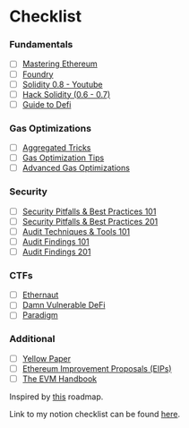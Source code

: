 # Checklist

### Fundamentals

* [ ] [Mastering Ethereum](https://github.com/ethereumbook/ethereumbook)
* [ ] [Foundry](https://egghead.io/courses/introduction-to-smart-contracts-with-ethereum-and-solidity-0a40bba0)
* [ ] [Solidity 0.8 - Youtube](https://www.youtube.com/playlist?list=PLO5VPQH6OWdVQwpQfw9rZ67O6Pjfo6q-p)
* [ ] [Hack Solidity (0.6 - 0.7)](https://www.youtube.com/playlist?list=PLO5VPQH6OWdWsCgXJT9UuzgbC8SPvTRi5)
* [ ] [Guide to Defi](https://finematics.com/guide-to-decentralized-finance/)

### Gas Optimizations

* [ ] [Aggregated Tricks](https://forum.openzeppelin.com/t/a-collection-of-gas-optimisation-tricks/19966)
* [ ] [Gas Optimization Tips](https://betterprogramming.pub/how-to-write-smart-contracts-that-optimize-gas-spent-on-ethereum-30b5e9c5db85)
* [ ] [Advanced Gas Optimizations](https://dev.to/juanxavier/advanced-gas-optimizations-tips-for-solidity-1j2f)

### Security

* [ ] [Security Pitfalls & Best Practices 101](https://secureum.substack.com/p/security-pitfalls-and-best-practices-101)
* [ ] [Security Pitfalls & Best Practices 201](https://secureum.substack.com/p/security-pitfalls-and-best-practices-201)
* [ ] [Audit Techniques & Tools 101](https://secureum.substack.com/p/audit-techniques-and-tools-101)
* [ ] [Audit Findings 101](https://secureum.substack.com/p/audit-findings-101)
* [ ] [Audit Findings 201](https://secureum.substack.com/p/audit-findings-201)

### CTFs

* [ ] [Ethernaut](https://ethernaut.openzeppelin.com/)
* [ ] [Damn Vulnerable DeFi](https://www.damnvulnerabledefi.xyz/)
* [ ] [Paradigm](https://github.com/paradigmxyz/paradigm-ctf-2021)

### Additional

* [ ] [Yellow Paper](https://ethereum.github.io/yellowpaper/paper.pdf)
* [ ] [Ethereum Improvement Proposals (EIPs)](https://eips.ethereum.org/)
* [ ] [The EVM Handbook](https://noxx3xxon.notion.site/noxx3xxon/The-EVM-Handbook-bb38e175cc404111a391907c4975426d)

Inspired by [this](https://github.com/razzorsec/AuditorsRoadmap) roadmap.&#x20;

Link to my notion checklist can be found [here](https://mx61tt.notion.site/Checklist-Smart-Contract-Auditor-80aa5ea69eac472abc337ba0bb5a7cb9).
